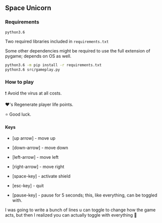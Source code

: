 ## Space Unicorn

### Requirements
`python3.6`


Two required libraries included in `requirements.txt`

Some other dependencies might be required to use the full extension of pygame; depends on OS as well.

```bash
python3.6 -m pip install -r requirements.txt
python3.6 src/gameplay.py
```

### How to play 

:exclamation: Avoid the virus at all costs.

:heart:'s Regenerate player life points.

:star: Good luck.

#### Keys

* [up arrow]    - move up

* [down-arrow]  - move down

* [left-arrow]  - move left

* [right-arrow] - move right

* [space-key] - activate shield

* [esc-key] - quit

* [pause-key] - pause for 5 seconds; this, like everything, can be toggled with.


I was going to write a bunch of lines u can toggle to change how the game acts, but then I realized you can actually toggle with everything :beer:


